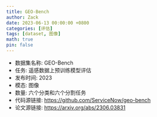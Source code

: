 ```yaml
---
title: GEO-Bench
author: Zack
date: 2023-06-13 00:00:00 +0800
categories: [评估]
tags: [dataset, 图像]
math: true
pin: false
---
```

- 数据集名称: GEO-Bench
- 任务: 遥感数据上预训练模型评估
- 发布时间: 2023
- 模态: 图像
- 数量: 六个分类和六个分割任务
- 代码源链接: https://github.com/ServiceNow/geo-bench
- 论文源链接: https://arxiv.org/abs/2306.03831
